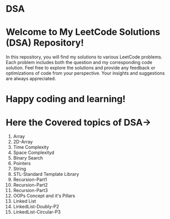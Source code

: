 # DSA
# Welcome to My LeetCode Solutions (DSA) Repository!

In this repository, you will find my solutions to various LeetCode problems. Each problem includes both the question and my corresponding code solution. Feel free to explore the solutions and provide any feedback or optimizations of code from your perspective. Your insights and suggestions are always appreciated.

# Happy coding and learning!
# Here the Covered topics of DSA->
01. Array
02. 2D-Array
03. Time Complexity
04. Space Complexityd
05. Binary Search
06. Pointers
07. String
08. STL-Standard Template Library
09. Recursion-Part1
10. Recursion-Part2
11. Recursion-Part3
12. OOPs Concept and it's Pillars
13. Linked List
14. LinkedList-Doubly-P2
15. LinkedList-Circular-P3
